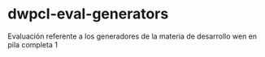 # dwpcI-eval-generators
Evaluación referente a los generadores de la materia de desarrollo wen en pila completa 1

